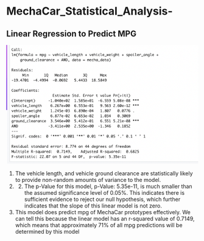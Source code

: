 # MechaCar_Statistical_Analysis-
## Linear Regression to Predict MPG
![summary](summary.png)
1. The vehicle length, and vehicle ground clearance are statistically likely to provide non-random amounts of variance to the model.
2. 2. The p-Value for this model, p-Value: 5.35e-11, is much smaller than the assumed significance level of 0.05%. This indicates there is sufficient evidence to reject our null hypothesis, which further indicates that the slope of this linear model is not zero.
3. This model does predict mpg of MechaCar prototypes effectively. We can tell this because the linear model has an r-squared value of 0.7149, which means that approximately 71% of all mpg predictions will be determined by this model
